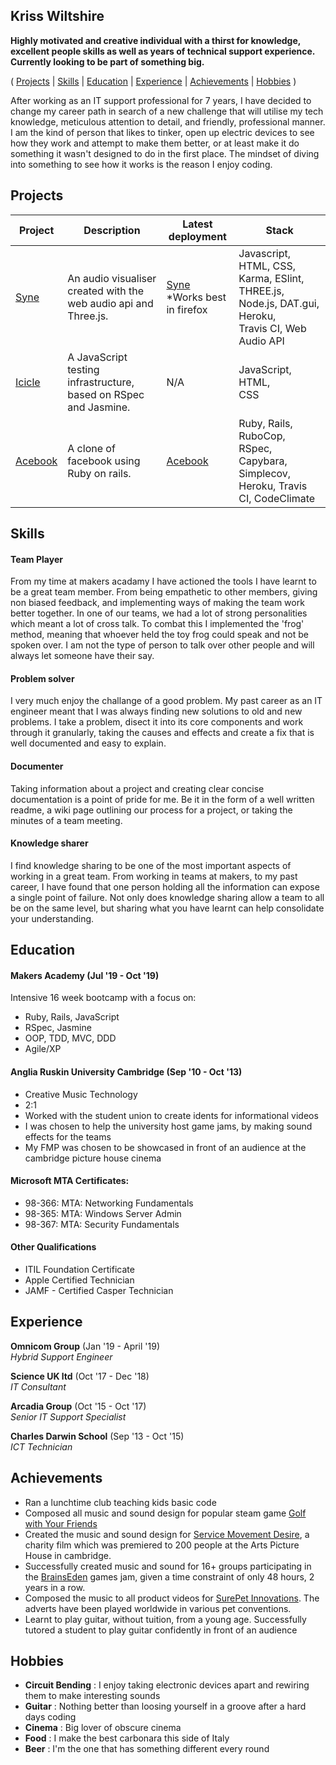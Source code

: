 ## Kriss Wiltshire

**Highly motivated and creative individual with a thirst for knowledge, excellent people skills as well as years of technical support experience. Currently looking to be part of something big.**

( [Projects](#projects) | [Skills](#skills) | [Education](#education) | [Experience](#experience) | [Achievements](#achievements) | [Hobbies](#hobbies) )

After working as an IT support professional for 7 years, I have decided to change my career path in search of a new challenge that will utilise my tech knowledge, meticulous attention to detail, and friendly, professional manner. I am the kind of person that likes to tinker, open up electric devices to see how they work and attempt to make them better, or at least make it do something it wasn't designed to do in the first place. The mindset of diving into something to see how it works is the reason I enjoy coding.

## Projects
| Project | Description                                                                  | Latest deployment                                             | Stack                                                                                                          |
|---------|------------------------------------------------------------------------------|---------------------------------------------------------------|----------------------------------------------------------------------------------------------------------------|
| [Syne](https://github.com/krisswiltshire30/syne)    | An audio visualiser created with the<br>  web audio api and Three.js.    | [Syne](https://syne.herokuapp.com)<br> *Works best in firefox | Javascript, HTML, CSS,<br> Karma, ESlint, THREE.js,<br> Node.js, DAT.gui, Heroku,<br> Travis CI, Web Audio API |
| [Icicle](https://github.com/Clepsyd/Icicle)  | A JavaScript testing infrastructure,  based on RSpec and Jasmine.            | N/A                                                           | JavaScript,<br> HTML,<br> CSS                                                                                  |
| [Acebook](https://github.com/krisswiltshire30/acebook-fantastic-four)| A clone of facebook using Ruby on rails.                                                          | [Acebook](https://acebook-fantastic-four.herokuapp.com)       | Ruby, Rails, RuboCop,<br> RSpec, Capybara, Simplecov, Heroku, Travis CI, CodeClimate                                                        |

## Skills

#### Team Player
From my time at makers acadamy I have actioned the tools I have learnt to be a great team member. From being empathetic to other members, giving non biased feedback, and implementing ways of making the team work better together. In one of our teams, we had a lot of strong personalities which meant a lot of cross talk. To combat this I implemented the 'frog' method, meaning that whoever held the toy frog could speak and not be spoken over. I am not the type of person to talk over other people and will always let someone have their say.

#### Problem solver
I very much enjoy the challange of a good problem. My past career as an IT engineer meant that I was always finding new solutions to old and new problems. I take a problem, disect it into its core components and work through it granularly, taking the causes and effects and create a fix that is well documented and easy to explain.

#### Documenter
Taking information about a project and creating clear concise documentation is a point of pride for me. Be it in the form of a well written readme, a wiki page outlining our process for a project, or taking the minutes of a team meeting.

#### Knowledge sharer
I find knowledge sharing to be one of the most important aspects of working in a great team. From working in teams at makers, to my past career, I have found that one person holding all the information can expose a single point of failure. Not only does knowledge sharing allow a team to all be  on the same level, but sharing what you have learnt can help consolidate your understanding.

## Education

#### Makers Academy (Jul '19 - Oct '19)

Intensive 16 week bootcamp with a focus on:
- Ruby, Rails, JavaScript
- RSpec, Jasmine
- OOP, TDD, MVC, DDD
- Agile/XP

#### Anglia Ruskin University Cambridge (Sep '10 - Oct '13)

- Creative Music Technology
- 2:1
- Worked with the student union to create idents for informational videos
- I was chosen to help the university host game jams, by making sound effects for the teams
- My FMP was chosen to be showcased in front of an audience at the cambridge picture house cinema

#### Microsoft MTA Certificates:

- 98-366: MTA: Networking Fundamentals
- 98-365: MTA: Windows Server Admin
- 98-367: MTA: Security Fundamentals


#### Other Qualifications

- ITIL Foundation Certificate
- Apple Certified Technician
- JAMF - Certified Casper Technician


## Experience

**Omnicom Group** (Jan '19 - April '19)    
*Hybrid Support Engineer*

**Science UK ltd** (Oct '17 - Dec '18)    
*IT Consultant*

**Arcadia Group** (Oct '15 - Oct '17)    
*Senior IT Support Specialist*

**Charles Darwin School** (Sep '13 - Oct '15)    
*ICT Technician*

## Achievements

- Ran a lunchtime club teaching kids basic code  
- Composed all music and sound design for popular steam game [Golf with Your Friends](http://store.steampowered.com/app/431240/)
- Created the music and sound design for [Service Movement Desire](www.cambridgekickstart.com), a charity film which was premiered to 200 people at the Arts Picture House in cambridge.
- Successfully created music and sound for 16+ groups participating in the [BrainsEden](http://www.brainseden.net/) games jam, given a time constraint of only 48 hours, 2 years in a row.
- Composed the music to all product videos for [SurePet Innovations](https://www.surepetcare.com). The adverts have been played worldwide in various pet conventions.
- Learnt to play guitar, without tuition, from a young age. Successfully tutored a student to play guitar
confidently in front of an audience

## Hobbies
- **Circuit Bending** : I enjoy taking electronic devices apart and rewiring them to make interesting sounds
- **Guitar** : Nothing better than loosing yourself in a groove after a hard days coding
- **Cinema** : Big lover of obscure cinema
- **Food** : I make the best carbonara this side of Italy
- **Beer** : I'm the one that has something different every round
